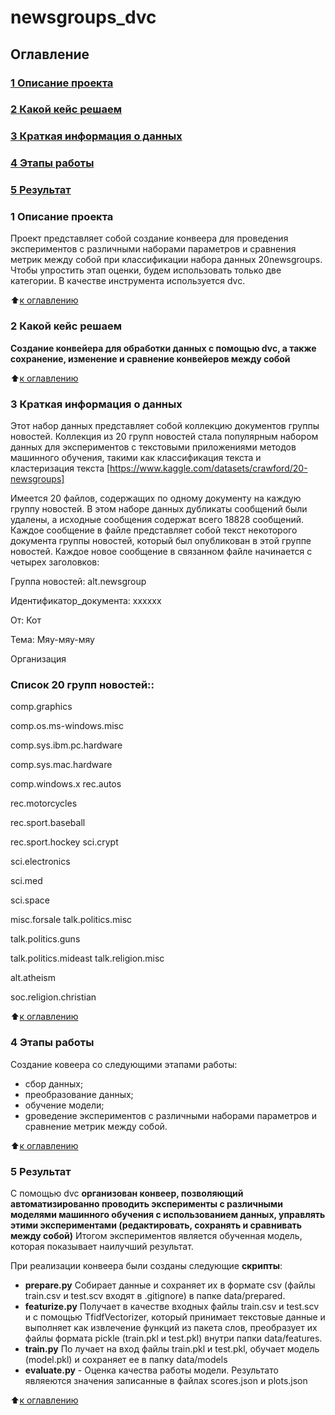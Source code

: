 # newsgroups_dvc

## Оглавление
### [1 Описание проекта](https://https://github.com/PismarovMikhail/newsgroups_dvc/edit/main/README.md)
### [2 Какой кейс решаем](https://https://github.com/PismarovMikhail/newsgroups_dvc/edit/main/README.md)
### [3 Краткая информация о данных](https://github.com/PismarovMikhail/newsgroups_dvc/edit/main/README.md)
### [4 Этапы работы](https://github.com/PismarovMikhail/newsgroups_dvc/edit/main/README.md)
### [5 Результат](https://github.com/PismarovMikhail/newsgroups_dvc/edit/main/README.md)

### 1 Описание проекта
Проект представляет собой создание конвеера для проведения экспериментов с различными наборами параметров и сравнения метрик между собой 
при классификации набора данных 20newsgroups. Чтобы упростить этап оценки, будем использовать только две категории. В качестве инструмента используется dvc.

:arrow_up:[к оглавлению](https://github.com/PismarovMikhail/newsgroups_dvc/tree/main/README.md#Оглавление)

### 2 Какой кейс решаем

**Cоздание конвейера для обработки данных с помощью dvc, а также сохранение, изменение и сравнение конвейеров между собой**

:arrow_up:[к оглавлению](https://github.com/PismarovMikhail/newsgroups_dvc/tree/main/README.md#Оглавление)

### 3 Краткая информация о данных

Этот набор данных представляет собой коллекцию документов группы новостей. Коллекция из 20 групп новостей стала популярным набором данных для экспериментов с текстовыми приложениями методов машинного обучения, такими как классификация текста и кластеризация текста [https://www.kaggle.com/datasets/crawford/20-newsgroups]

Имеется 20 файлов, содержащих по одному документу на каждую группу новостей. В этом наборе данных дубликаты сообщений были удалены, а исходные сообщения содержат всего 18828 сообщений. Каждое сообщение в файле представляет собой текст некоторого документа группы новостей, который был опубликован в этой группе новостей.
Каждое новое сообщение в связанном файле начинается с четырех заголовков:

Группа новостей: alt.newsgroup

Идентификатор_документа: xxxxxx

От: Кот

Тема: Мяу-мяу-мяу

Организация

### Список 20 групп новостей::

comp.graphics

comp.os.ms-windows.misc

comp.sys.ibm.pc.hardware

comp.sys.mac.hardware

comp.windows.x rec.autos

rec.motorcycles

rec.sport.baseball

rec.sport.hockey sci.crypt

sci.electronics

sci.med

sci.space

misc.forsale talk.politics.misc

talk.politics.guns

talk.politics.mideast talk.religion.misc

alt.atheism

soc.religion.christian

:arrow_up:[к оглавлению](https://github.com/PismarovMikhail/newsgroups_dvc/tree/main/README.md#Оглавление)

### 4 Этапы работы

Создание ковеера со следующими этапами работы:

- cбор данных;
- преобразование данных;
- обучение модели;
- gроведение экспериментов с различными наборами параметров и сравнение метрик между собой.

:arrow_up:[к оглавлению](https://github.com/PismarovMikhail/newsgroups_dvc/tree/main/README.md#Оглавление)

### 5 Результат

С помощью dvc **организован конвеер, позволяющий автоматизированно проводить эксперименты с различными моделями машинного обучения с использованием данных, управлять этими экспериментами (редактировать, сохранять и сравнивать между собой)** Итогом экспериментов является обученная модель, которая показывает наилучший результат.

При реализации конвеера были созданы следующие **скрипты**:
- **prepare.py** Coбирает данные и сохраняет их в формате csv (файлы train.csv и test.scv входят в .gitignore) в папке data/prepared.
- **featurize.py** Получает в качестве входных файлы train.csv и test.scv и с помощью TfidfVectorizer, который принимает текстовые данные и выполняет как извлечение функций из пакета слов, преобразует их файлы формата pickle (train.pkl и test.pkl) внутри папки data/features.
- **train.py** По лучает на вход файлы train.pkl и test.pkl, обучает модель (model.pkl) и сохраняет ее в папку data/models
- **evaluate.py** - Оценка качества работы модели. Результато являеются значения записанные в файлах scores.json и plots.json

:arrow_up:[к оглавлению](https://github.com/PismarovMikhail/newsgroups_dvc/tree/main/README.md#Оглавление)
